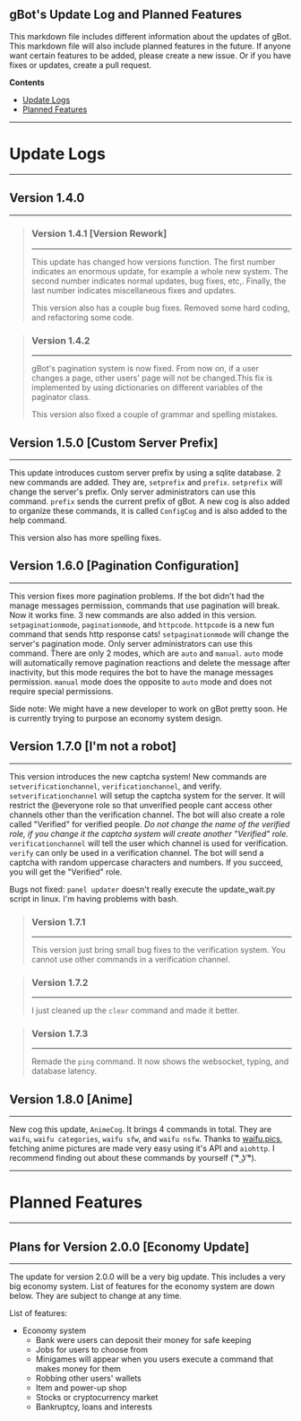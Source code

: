 gBot's Update Log and Planned Features
--------------------------------------
This markdown file includes different information about the updates of gBot.
This markdown file will also include planned features in the future.
If anyone want certain features to be added, please create a new issue.
Or if you have fixes or updates, create a pull request.
   
**Contents**
- [Update Logs](#update-logs)
- [Planned Features](#planned-features)

---

# Update Logs
-------------

## Version 1.4.0
----------------

> ### Version 1.4.1 [Version Rework]
> --------------------------------
> This update has changed how versions function. The first number indicates an enormous update, for example a whole new system. The second number indicates normal updates, bug fixes, etc,. Finally, the last number indicates miscellaneous fixes and updates.
>
> This version also has a couple bug fixes. Removed some hard coding, and refactoring some code.

> ### Version 1.4.2
> ----------------
> gBot's pagination system is now fixed. From now on, if a user changes a page, other users' page will not be changed.This fix is implemented by using dictionaries on different variables of the paginator class.
>
> This version also fixed a couple of grammar and spelling mistakes.

## Version 1.5.0 [Custom Server Prefix]
---------------------------------------
This update introduces custom server prefix by using a sqlite database. 2 new commands are added. They are, `setprefix` and `prefix`. `setprefix` will change the server's prefix. Only server administrators can use this command. `prefix` sends the current prefix of gBot. A new cog is also added to organize these commands, it is called `ConfigCog` and is also added to the help command.

This version also has more spelling fixes.

## Version 1.6.0 [Pagination Configuration]
-------------------------------------------
This version fixes more pagination problems. If the bot didn't had the manage messages permission, commands that use pagination will break. Now it works fine. 3 new commands are also added in this version. `setpaginationmode`, `paginationmode`, and `httpcode`. `httpcode` is a new fun command that sends http response cats! `setpaginationmode` will change the server's pagination mode. Only server administrators can use this command. There are only 2 modes, which are `auto` and `manual`. `auto` mode will automatically remove pagination reactions and delete the message after inactivity, but this mode requires the bot to have the manage messages permission. `manual` mode does the opposite to `auto` mode and does not require special permissions.

Side note: We might have a new developer to work on gBot pretty soon. He is currently trying to purpose an economy system design.

## Version 1.7.0 [I'm not a robot]
----------------------------------
This version introduces the new captcha system! New commands are `setverificationchannel`, `verificationchannel`, and verify. `setverificationchannel` will setup the captcha system for the server. It will restrict the @everyone role so that unverified people cant access other channels other than the verification channel. The bot will also create a role called "Verified" for verified people. *Do not change the name of the verified role, if you change it the captcha system will create another "Verified" role.* `verificationchannel` will tell the user which channel is used for verification. `verify` can only be used in a verification channel. The bot will send a captcha with random uppercase characters and numbers. If you succeed, you will get the "Verified" role.

Bugs not fixed: `panel updater` doesn't really execute the update_wait.py script in linux. I'm having problems with bash.

> ### Version 1.7.1
> -----------------
> This version just bring small bug fixes to the verification system. You cannot use other commands in a verification channel.

> ### Version 1.7.2
> -----------------
> I just cleaned up the `clear` command and made it better.

> ### Version 1.7.3
> -----------------
> Remade the `ping` command. It now shows the websocket, typing, and database latency.

## Version 1.8.0 [Anime]
------------------------
New cog this update, `AnimeCog`. It brings 4 commands in total. They are `waifu`, `waifu categories`, `waifu sfw`, and `waifu nsfw`. Thanks to [waifu.pics](https://waifu.pics), fetching anime pictures are made very easy using it's API and `aiohttp`. I recommend finding out about these commands by yourself ( ͡° ͜ʖ ͡°). 

---

# Planned Features
------------------

## Plans for Version 2.0.0 [Economy Update]
-------------------------------------------
The update for version 2.0.0 will be a very big update. This includes a very big economy system.
List of features for the economy system are down below. They are subject to change at any time.

List of features:
  - Economy system
    - Bank were users can deposit their money for safe keeping
    - Jobs for users to choose from
    - Minigames will appear when you users execute a command that makes money for them
    - Robbing other users' wallets
    - Item and power-up shop
    - Stocks or cryptocurrency market
    - Bankruptcy, loans and interests
